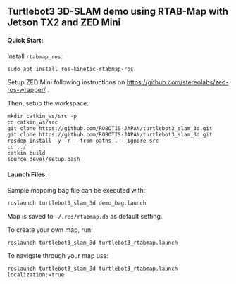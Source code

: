 ## Turtlebot3 3D-SLAM demo using RTAB-Map with Jetson TX2 and ZED Mini

#### Quick Start:

Install `rtabmap_ros`:
```
sudo apt install ros-kinetic-rtabmap-ros
```

Setup ZED Mini following instructions on https://github.com/stereolabs/zed-ros-wrapper/ .

Then, setup the workspace:
```
mkdir catkin_ws/src -p
cd catkin_ws/src
git clone https://github.com/ROBOTIS-JAPAN/turtlebot3_slam_3d.git
git clone https://github.com/ROBOTIS-JAPAN/turtlebot3_slam_3d.git
rosdep install -y -r --from-paths . --ignore-src
cd ../
catkin build
source devel/setup.bash
```

#### Launch Files:

Sample mapping bag file can be executed with:
```
roslaunch turtlebot3_slam_3d demo_bag.launch
```

Map is saved to `~/.ros/rtabmap.db` as default setting.

To create your own map, run:
```
roslaunch turtlebot3_slam_3d turtlebot3_rtabmap.launch
```

To navigate through your map use:
```
roslaunch turtlebot3_slam_3d turtlebot3_rtabmap.launch localization:=true
```